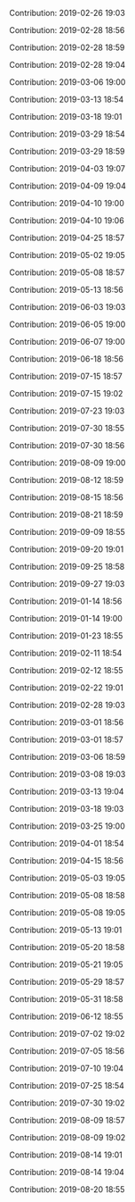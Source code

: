Contribution: 2019-02-26 19:03

Contribution: 2019-02-28 18:56

Contribution: 2019-02-28 18:59

Contribution: 2019-02-28 19:04

Contribution: 2019-03-06 19:00

Contribution: 2019-03-13 18:54

Contribution: 2019-03-18 19:01

Contribution: 2019-03-29 18:54

Contribution: 2019-03-29 18:59

Contribution: 2019-04-03 19:07

Contribution: 2019-04-09 19:04

Contribution: 2019-04-10 19:00

Contribution: 2019-04-10 19:06

Contribution: 2019-04-25 18:57

Contribution: 2019-05-02 19:05

Contribution: 2019-05-08 18:57

Contribution: 2019-05-13 18:56

Contribution: 2019-06-03 19:03

Contribution: 2019-06-05 19:00

Contribution: 2019-06-07 19:00

Contribution: 2019-06-18 18:56

Contribution: 2019-07-15 18:57

Contribution: 2019-07-15 19:02

Contribution: 2019-07-23 19:03

Contribution: 2019-07-30 18:55

Contribution: 2019-07-30 18:56

Contribution: 2019-08-09 19:00

Contribution: 2019-08-12 18:59

Contribution: 2019-08-15 18:56

Contribution: 2019-08-21 18:59

Contribution: 2019-09-09 18:55

Contribution: 2019-09-20 19:01

Contribution: 2019-09-25 18:58

Contribution: 2019-09-27 19:03

Contribution: 2019-01-14 18:56

Contribution: 2019-01-14 19:00

Contribution: 2019-01-23 18:55

Contribution: 2019-02-11 18:54

Contribution: 2019-02-12 18:55

Contribution: 2019-02-22 19:01

Contribution: 2019-02-28 19:03

Contribution: 2019-03-01 18:56

Contribution: 2019-03-01 18:57

Contribution: 2019-03-06 18:59

Contribution: 2019-03-08 19:03

Contribution: 2019-03-13 19:04

Contribution: 2019-03-18 19:03

Contribution: 2019-03-25 19:00

Contribution: 2019-04-01 18:54

Contribution: 2019-04-15 18:56

Contribution: 2019-05-03 19:05

Contribution: 2019-05-08 18:58

Contribution: 2019-05-08 19:05

Contribution: 2019-05-13 19:01

Contribution: 2019-05-20 18:58

Contribution: 2019-05-21 19:05

Contribution: 2019-05-29 18:57

Contribution: 2019-05-31 18:58

Contribution: 2019-06-12 18:55

Contribution: 2019-07-02 19:02

Contribution: 2019-07-05 18:56

Contribution: 2019-07-10 19:04

Contribution: 2019-07-25 18:54

Contribution: 2019-07-30 19:02

Contribution: 2019-08-09 18:57

Contribution: 2019-08-09 19:02

Contribution: 2019-08-14 19:01

Contribution: 2019-08-14 19:04

Contribution: 2019-08-20 18:55

